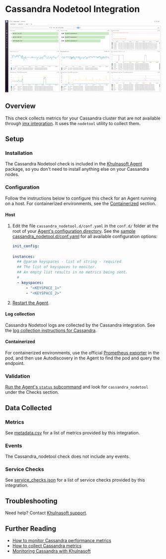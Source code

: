 # Cassandra Nodetool Integration

![Cassandra default dashboard][1]

## Overview

This check collects metrics for your Cassandra cluster that are not available through [jmx integration][2]. It uses the `nodetool` utility to collect them.

## Setup

### Installation

The Cassandra Nodetool check is included in the [Khulnasoft Agent][3] package, so you don't need to install anything else on your Cassandra nodes.

### Configuration

Follow the instructions below to configure this check for an Agent running on a host. For containerized environments, see the [Containerized](#containerized) section.

<!-- xxx tabs xxx -->
<!-- xxx tab "Host" xxx -->

#### Host

1. Edit the file `cassandra_nodetool.d/conf.yaml` in the `conf.d/` folder at the root of your [Agent's configuration directory][4]. See the [sample cassandra_nodetool.d/conf.yaml][5] for all available configuration options:

   ```yaml
   init_config:

   instances:
     ## @param keyspaces - list of string - required
     ## The list of keyspaces to monitor.
     ## An empty list results in no metrics being sent.
     #
     - keyspaces:
         - "<KEYSPACE_1>"
         - "<KEYSPACE_2>"
   ```

2. [Restart the Agent][6].

#### Log collection

Cassandra Nodetool logs are collected by the Cassandra integration. See the [log collection instructions for Cassandra][7].

<!-- xxz tab xxx -->
<!-- xxx tab "Containerized" xxx -->

#### Containerized

For containerized environments, use the official [Prometheus exporter][15] in the pod, and then use Autodiscovery in the Agent to find the pod and query the endpoint.

<!-- xxz tab xxx -->
<!-- xxz tabs xxx -->

### Validation

[Run the Agent's `status` subcommand][8] and look for `cassandra_nodetool` under the Checks section.

## Data Collected

### Metrics

See [metadata.csv][9] for a list of metrics provided by this integration.

### Events

The Cassandra_nodetool check does not include any events.

### Service Checks

See [service_checks.json][10] for a list of service checks provided by this integration.

## Troubleshooting

Need help? Contact [Khulnasoft support][11].

## Further Reading

- [How to monitor Cassandra performance metrics][12]
- [How to collect Cassandra metrics][13]
- [Monitoring Cassandra with Khulnasoft][14]

[1]: https://raw.githubusercontent.com/KhulnaSoft/integrations-core/master/cassandra_nodetool/images/cassandra_dashboard.png
[2]: https://github.com/KhulnaSoft/integrations-core/tree/master/cassandra
[3]: https://app.khulnasoft.com/account/settings/agent/latest
[4]: https://docs.khulnasoft.com/agent/guide/agent-configuration-files/#agent-configuration-directory
[5]: https://github.com/KhulnaSoft/integrations-core/blob/master/cassandra_nodetool/khulnasoft_checks/cassandra_nodetool/data/conf.yaml.example
[6]: https://docs.khulnasoft.com/agent/guide/agent-commands/#start-stop-and-restart-the-agent
[7]: https://github.com/KhulnaSoft/integrations-core/tree/master/cassandra#log-collection
[8]: https://docs.khulnasoft.com/agent/guide/agent-commands/#agent-status-and-information
[9]: https://github.com/KhulnaSoft/integrations-core/blob/master/cassandra_nodetool/metadata.csv
[10]: https://github.com/KhulnaSoft/integrations-core/blob/master/cassandra_nodetool/assets/service_checks.json
[11]: https://docs.khulnasoft.com/help/
[12]: https://www.khulnasoft.com/blog/how-to-monitor-cassandra-performance-metrics
[13]: https://www.khulnasoft.com/blog/how-to-collect-cassandra-metrics
[14]: https://www.khulnasoft.com/blog/monitoring-cassandra-with-khulnasoft
[15]: https://github.com/prometheus/jmx_exporter
